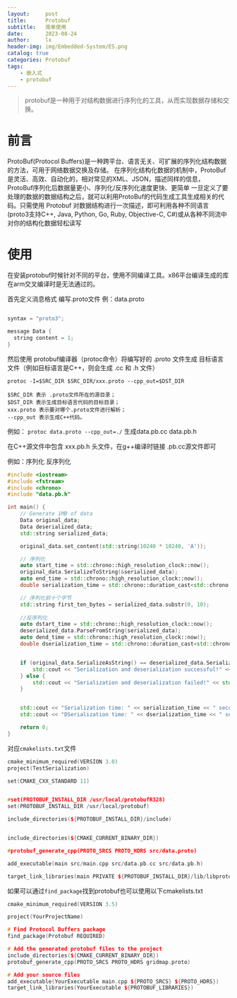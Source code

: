 ```yaml
---
layout:     post
title:      Protobuf
subtitle:   简单使用
date:       2023-08-24
author:     lx
header-img: img/Embedded-System/ES.png
catalog: true
categories: Protobuf
tags:
    - 嵌入式
    - protobuf
---
```


>protobuf是一种用于对结构数据进行序列化的工具，从而实现数据存储和交换。

# 前言
ProtoBuf(Protocol Buffers)是一种跨平台、语言无关、可扩展的序列化结构数据的方法，可用于网络数据交换及存储。
在序列化结构化数据的机制中，ProtoBuf是灵活、高效、自动化的，相对常见的XML、JSON，描述同样的信息，ProtoBuf序列化后数据量更小、序列化/反序列化速度更快、更简单
一旦定义了要处理的数据的数据结构之后，就可以利用ProtoBuf的代码生成工具生成相关的代码。只需使用 Protobuf 对数据结构进行一次描述，即可利用各种不同语言(proto3支持C++, Java, Python, Go, Ruby, Objective-C, C#)或从各种不同流中对你的结构化数据轻松读写

# 使用

在安装protobuf时候针对不同的平台，使用不同编译工具。x86平台编译生成的库在arm交叉编译时是无法通过的。

首先定义消息格式 编写.proto文件  例：data.proto

```cpp

syntax = "proto3";

message Data {
  string content = 1;
}

```

然后使用 protobuf编译器（protoc命令）将编写好的 .proto 文件生成 目标语言文件（例如目标语言是C++，则会生成 .cc 和 .h 文件）

`protoc -I=$SRC_DIR $SRC_DIR/xxx.proto --cpp_out=$DST_DIR`

    $SRC_DIR 表示 .proto文件所在的源目录；
    $DST_DIR 表示生成目标语言代码的目标目录；
    xxx.proto 表示要对哪个.proto文件进行解析；
    --cpp_out 表示生成C++代码。

例如：
`protoc data.proto --cpp_out=./`   生成data.pb.cc data.pb.h

在C++源文件中包含 xxx.pb.h 头文件，在g++编译时链接 .pb.cc源文件即可

例如：序列化  反序列化 

```cpp
#include <iostream>
#include <fstream>
#include <chrono>
#include "data.pb.h"

int main() {
    // Generate 1MB of data
    Data original_data;
    Data deserialized_data;
    std::string serialized_data;

    original_data.set_content(std::string(10240 * 10240, 'A'));

    // 序列化
    auto start_time = std::chrono::high_resolution_clock::now();
    original_data.SerializeToString(&serialized_data);
    auto end_time = std::chrono::high_resolution_clock::now();
    double serialization_time = std::chrono::duration_cast<std::chrono::milliseconds>(end_time - start_time).count() / 1000.0;

    // 序列化前十个字节
    std::string first_ten_bytes = serialized_data.substr(0, 10);
    
    //反序列化
    auto dstart_time = std::chrono::high_resolution_clock::now();
    deserialized_data.ParseFromString(serialized_data);
    auto dend_time = std::chrono::high_resolution_clock::now();
    double dserialization_time = std::chrono::duration_cast<std::chrono::milliseconds>(dend_time - dstart_time).count() / 1000.0;


    if (original_data.SerializeAsString() == deserialized_data.SerializeAsString()) {
        std::cout << "Serialization and deserialization successful!" << std::endl;
    } else {
        std::cout << "Serialization and deserialization failed!" << std::endl;
    }


    std::cout << "Serialization time: " << serialization_time << " seconds" << std::endl;
    std::cout << "DSerialization time: " << dserialization_time << " seconds" << std::endl;

    return 0;
}
```


对应`cmakelists.txt`文件

```cpp
cmake_minimum_required(VERSION 3.0)
project(TestSerialization)

set(CMAKE_CXX_STANDARD 11)


#set(PROTOBUF_INSTALL_DIR /usr/local/protobufR328)
set(PROTOBUF_INSTALL_DIR /usr/local/protobuf)

include_directories(${PROTOBUF_INSTALL_DIR}/include)


include_directories(${CMAKE_CURRENT_BINARY_DIR})

#protobuf_generate_cpp(PROTO_SRCS PROTO_HDRS src/data.proto)

add_executable(main src/main.cpp src/data.pb.cc src/data.pb.h)

target_link_libraries(main PRIVATE ${PROTOBUF_INSTALL_DIR}/lib/libprotobuf.a)

```

如果可以通过`find_package`找到protobuf也可以使用以下cmakelists.txt

```cpp
cmake_minimum_required(VERSION 3.5)

project(YourProjectName)

# Find Protocol Buffers package
find_package(Protobuf REQUIRED)

# Add the generated protobuf files to the project
include_directories(${CMAKE_CURRENT_BINARY_DIR})
protobuf_generate_cpp(PROTO_SRCS PROTO_HDRS gridmap.proto)

# Add your source files
add_executable(YourExecutable main.cpp ${PROTO_SRCS} ${PROTO_HDRS})
target_link_libraries(YourExecutable ${PROTOBUF_LIBRARIES})
```